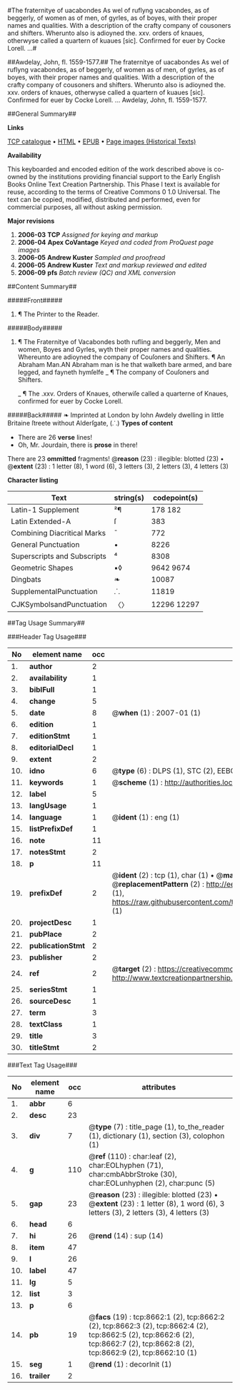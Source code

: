 #The fraternitye of uacabondes As wel of ruflyng vacabondes, as of beggerly, of women as of men, of gyrles, as of boyes, with their proper names and qualities. With a description of the crafty company of cousoners and shifters. Wherunto also is adioyned the. xxv. orders of knaues, otherwyse called a quartern of kuaues [sic]. Confirmed for euer by Cocke Lorell. ...#

##Awdelay, John, fl. 1559-1577.##
The fraternitye of uacabondes As wel of ruflyng vacabondes, as of beggerly, of women as of men, of gyrles, as of boyes, with their proper names and qualities. With a description of the crafty company of cousoners and shifters. Wherunto also is adioyned the. xxv. orders of knaues, otherwyse called a quartern of kuaues [sic]. Confirmed for euer by Cocke Lorell. ...
Awdelay, John, fl. 1559-1577.

##General Summary##

**Links**

[TCP catalogue](http://www.ota.ox.ac.uk/tcp/)  • 
[HTML](http://tei.it.ox.ac.uk/tcp/Texts-HTML/free/A69/A69425.html)  • 
[EPUB](http://tei.it.ox.ac.uk/tcp/Texts-EPUB/free/A69/A69425.epub) • 
[Page images (Historical Texts)](https://data.historicaltexts.jisc.ac.uk/view?pubId=eebo-99843898e&pageId=eebo-99843898e-8662-1)

**Availability**

This keyboarded and encoded edition of the
	       work described above is co-owned by the institutions
	       providing financial support to the Early English Books
	       Online Text Creation Partnership. This Phase I text is
	       available for reuse, according to the terms of Creative
	       Commons 0 1.0 Universal. The text can be copied,
	       modified, distributed and performed, even for
	       commercial purposes, all without asking permission.

**Major revisions**

1. __2006-03__ __TCP__ *Assigned for keying and markup*
1. __2006-04__ __Apex CoVantage__ *Keyed and coded from ProQuest page images*
1. __2006-05__ __Andrew Kuster__ *Sampled and proofread*
1. __2006-05__ __Andrew Kuster__ *Text and markup reviewed and edited*
1. __2006-09__ __pfs__ *Batch review (QC) and XML conversion*

##Content Summary##

#####Front#####

1. ¶ The Printer to the Reader.

#####Body#####

1. ¶ The Fraternitye of Vacabondes both rufling and beggerly, Men and women, Boyes and Gyrles, wyth their proper names and qualities. Whereunto are adioyned the company of Couſoners and Shifters.
¶ An Abraham Man.AN Abraham man is he that walketh bare armed, and bare legged, and fayneth hymſelfe
    _ ¶ The company of Couſoners and Shifters.

    _ ¶ The .xxv. Orders of Knaues, otherwiſe called a quarterne of Knaues, confirmed for euer by Cocke Lorell.

#####Back#####
❧ Imprinted at London by Iohn Awdely dwelling in little Britaine ſtreete without Alderſgate, (⸫)
**Types of content**

  * There are 26 **verse** lines!
  * Oh, Mr. Jourdain, there is **prose** in there!

There are 23 **ommitted** fragments! 
 @__reason__ (23) : illegible: blotted (23)  •  @__extent__ (23) : 1 letter (8), 1 word (6), 3 letters (3), 2 letters (3), 4 letters (3)

**Character listing**


|Text|string(s)|codepoint(s)|
|---|---|---|
|Latin-1 Supplement|²¶|178 182|
|Latin Extended-A|ſ|383|
|Combining             Diacritical Marks|̄|772|
|General Punctuation|•|8226|
|Superscripts             and Subscripts|⁴|8308|
|Geometric Shapes|▪◊|9642 9674|
|Dingbats|❧|10087|
|SupplementalPunctuation|⸫|11819|
|CJKSymbolsandPunctuation|〈〉|12296 12297|

##Tag Usage Summary##

###Header Tag Usage###

|No|element name|occ|attributes|
|---|---|---|---|
|1.|__author__|2||
|2.|__availability__|1||
|3.|__biblFull__|1||
|4.|__change__|5||
|5.|__date__|8| @__when__ (1) : 2007-01 (1)|
|6.|__edition__|1||
|7.|__editionStmt__|1||
|8.|__editorialDecl__|1||
|9.|__extent__|2||
|10.|__idno__|6| @__type__ (6) : DLPS (1), STC (2), EEBO-CITATION (1), PROQUEST (1), VID (1)|
|11.|__keywords__|1| @__scheme__ (1) : http://authorities.loc.gov/ (1)|
|12.|__label__|5||
|13.|__langUsage__|1||
|14.|__language__|1| @__ident__ (1) : eng (1)|
|15.|__listPrefixDef__|1||
|16.|__note__|11||
|17.|__notesStmt__|2||
|18.|__p__|11||
|19.|__prefixDef__|2| @__ident__ (2) : tcp (1), char (1)  •  @__matchPattern__ (2) : ([0-9\-]+):([0-9IVX]+) (1), (.+) (1)  •  @__replacementPattern__ (2) : http://eebo.chadwyck.com/downloadtiff?vid=$1&page=$2 (1), https://raw.githubusercontent.com/textcreationpartnership/Texts/master/tcpchars.xml#$1 (1)|
|20.|__projectDesc__|1||
|21.|__pubPlace__|2||
|22.|__publicationStmt__|2||
|23.|__publisher__|2||
|24.|__ref__|2| @__target__ (2) : https://creativecommons.org/publicdomain/zero/1.0/ (1), http://www.textcreationpartnership.org/docs/. (1)|
|25.|__seriesStmt__|1||
|26.|__sourceDesc__|1||
|27.|__term__|3||
|28.|__textClass__|1||
|29.|__title__|3||
|30.|__titleStmt__|2||


###Text Tag Usage###

|No|element name|occ|attributes|
|---|---|---|---|
|1.|__abbr__|6||
|2.|__desc__|23||
|3.|__div__|7| @__type__ (7) : title_page (1), to_the_reader (1), dictionary (1), section (3), colophon (1)|
|4.|__g__|110| @__ref__ (110) : char:leaf (2), char:EOLhyphen (71), char:cmbAbbrStroke (30), char:EOLunhyphen (2), char:punc (5)|
|5.|__gap__|23| @__reason__ (23) : illegible: blotted (23)  •  @__extent__ (23) : 1 letter (8), 1 word (6), 3 letters (3), 2 letters (3), 4 letters (3)|
|6.|__head__|6||
|7.|__hi__|26| @__rend__ (14) : sup (14)|
|8.|__item__|47||
|9.|__l__|26||
|10.|__label__|47||
|11.|__lg__|5||
|12.|__list__|3||
|13.|__p__|6||
|14.|__pb__|19| @__facs__ (19) : tcp:8662:1 (2), tcp:8662:2 (2), tcp:8662:3 (2), tcp:8662:4 (2), tcp:8662:5 (2), tcp:8662:6 (2), tcp:8662:7 (2), tcp:8662:8 (2), tcp:8662:9 (2), tcp:8662:10 (1)|
|15.|__seg__|1| @__rend__ (1) : decorInit (1)|
|16.|__trailer__|2||
